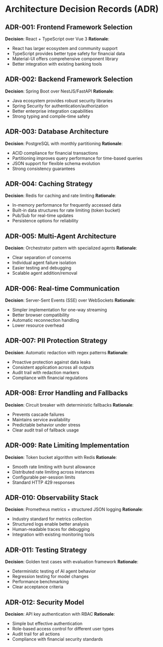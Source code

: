# Architecture Decision Records (ADR)

## ADR-001: Frontend Framework Selection
**Decision**: React + TypeScript over Vue 3
**Rationale**: 
- React has larger ecosystem and community support
- TypeScript provides better type safety for financial data
- Material-UI offers comprehensive component library
- Better integration with existing banking tools

## ADR-002: Backend Framework Selection  
**Decision**: Spring Boot over NestJS/FastAPI
**Rationale**:
- Java ecosystem provides robust security libraries
- Spring Security for authentication/authorization
- Better enterprise integration capabilities
- Strong typing and compile-time safety

## ADR-003: Database Architecture
**Decision**: PostgreSQL with monthly partitioning
**Rationale**:
- ACID compliance for financial transactions
- Partitioning improves query performance for time-based queries
- JSON support for flexible schema evolution
- Strong consistency guarantees

## ADR-004: Caching Strategy
**Decision**: Redis for caching and rate limiting
**Rationale**:
- In-memory performance for frequently accessed data
- Built-in data structures for rate limiting (token bucket)
- Pub/Sub for real-time updates
- Persistence options for reliability

## ADR-005: Multi-Agent Architecture
**Decision**: Orchestrator pattern with specialized agents
**Rationale**:
- Clear separation of concerns
- Individual agent failure isolation
- Easier testing and debugging
- Scalable agent addition/removal

## ADR-006: Real-time Communication
**Decision**: Server-Sent Events (SSE) over WebSockets
**Rationale**:
- Simpler implementation for one-way streaming
- Better browser compatibility
- Automatic reconnection handling
- Lower resource overhead

## ADR-007: PII Protection Strategy
**Decision**: Automatic redaction with regex patterns
**Rationale**:
- Proactive protection against data leaks
- Consistent application across all outputs
- Audit trail with redaction markers
- Compliance with financial regulations

## ADR-008: Error Handling and Fallbacks
**Decision**: Circuit breaker with deterministic fallbacks
**Rationale**:
- Prevents cascade failures
- Maintains service availability
- Predictable behavior under stress
- Clear audit trail of fallback usage

## ADR-009: Rate Limiting Implementation
**Decision**: Token bucket algorithm with Redis
**Rationale**:
- Smooth rate limiting with burst allowance
- Distributed rate limiting across instances
- Configurable per-session limits
- Standard HTTP 429 responses

## ADR-010: Observability Stack
**Decision**: Prometheus metrics + structured JSON logging
**Rationale**:
- Industry standard for metrics collection
- Structured logs enable better analysis
- Human-readable traces for debugging
- Integration with existing monitoring tools

## ADR-011: Testing Strategy
**Decision**: Golden test cases with evaluation framework
**Rationale**:
- Deterministic testing of AI agent behavior
- Regression testing for model changes
- Performance benchmarking
- Clear acceptance criteria

## ADR-012: Security Model
**Decision**: API key authentication with RBAC
**Rationale**:
- Simple but effective authentication
- Role-based access control for different user types
- Audit trail for all actions
- Compliance with financial security standards
